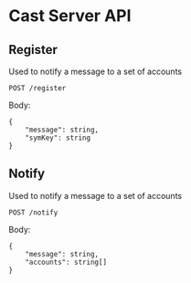 # Cast Server API

## Register

Used to notify a message to a set of accounts 

`POST /register`

Body:

```jsonc
{
    "message": string,
    "symKey": string
}
```



## Notify

Used to notify a message to a set of accounts 

`POST /notify`

Body:

```jsonc
{
    "message": string,
    "accounts": string[]
}
```